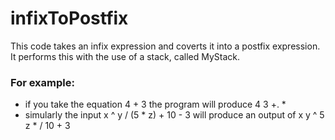 # infixToPostfix
This code takes an infix expression and coverts it into a postfix expression. 
It performs this with the use of a stack, called MyStack.

### For example:
* if you take the equation 4 + 3 the program will produce 4 3 +. *
* simularly the input x ^ y / (5 * z) + 10 - 3 will produce an output of  x y ^ 5 z * / 10 + 3 
